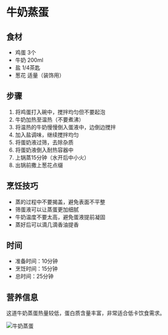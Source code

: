 ﻿---
name: 牛奶蒸蛋
created_at: 20250423_220239
tags: [AI生成]
---

# 牛奶蒸蛋

## 食材
- 鸡蛋 3个
- 牛奶 200ml
- 盐 1/4茶匙
- 葱花 适量（装饰用）

## 步骤
1. 将鸡蛋打入碗中，搅拌均匀但不要起泡
2. 牛奶加热至温热（不要煮沸）
3. 将温热的牛奶慢慢倒入蛋液中，边倒边搅拌
4. 加入盐调味，继续搅拌均匀
5. 将蛋奶液过筛，去除杂质
6. 将蛋奶液倒入耐热容器中
7. 上锅蒸15分钟（水开后中小火）
8. 出锅前撒上葱花点缀

## 烹饪技巧
- 蒸的过程中不要揭盖，避免表面不平整
- 筛蛋液可以让蒸蛋更加细腻
- 牛奶温度不要太高，避免蛋液提前凝固
- 蒸好后可以滴几滴香油提香

## 时间
- 准备时间：10分钟
- 烹饪时间：15分钟
- 总时间：25分钟

## 营养信息
这道牛奶蒸蛋热量较低，蛋白质含量丰富，非常适合低卡饮食需求。

![牛奶蒸蛋](https://source.unsplash.com/random/800x600/?food,牛奶蒸蛋)
